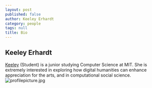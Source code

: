 ```yaml
---
layout: post
published: false
author: Keeley Erhardt
category: people
tags: null
title: Bio
---
```


## Keeley Erhardt

[Keeley](http://keeleyerhardt.me) (Student) is a junior studying Computer Science at MIT. She is extremely interested in exploring how digital humanities can enhance appreciation for the arts, and in computational social science.
![profilepicture.jpg]({{site.baseurl}}/assets/profilepicture.jpg)


